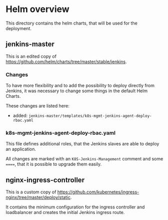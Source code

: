 # Helm overview #

This directory contains the helm charts, that will be used for the deployment.

## jenkins-master ##
This is an edited copy of https://github.com/helm/charts/tree/master/stable/jenkins.

### Changes ###
To have more flexibility and to add the possibility to deploy directly from Jenkins, it was necessary to change some things in the default Helm Charts.

These changes are listed here:
 - added: `jenkins-master/templates/k8s-mgmt-jenkins-agent-deploy-rbac.yaml`

### k8s-mgmt-jenkins-agent-deploy-rbac.yaml ##
This file defines additional roles, that the Jenkins slaves are able to deploy an application.

 All changes are marked with an `K8S-Jenkins-Management` comment and some `====`, that it is possible to upgrade them easily.

## nginx-ingress-controller ##

This is a custom copy of https://github.com/kubernetes/ingress-nginx/tree/master/deploy/static.

It contains the minimum configuration for the ingress controller and loadbalancer and creates the initial Jenkins ingress route.
